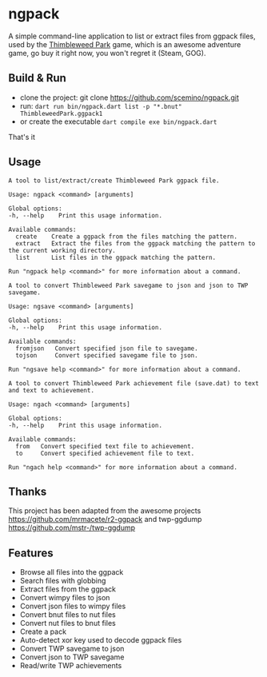 # ngpack
A simple command-line application to list or extract files from ggpack files, used by the [Thimbleweed Park](https://thimbleweedpark.com) game, which is an awesome adventure game, go buy it right now, you won't regret it (Steam, GOG).

## Build & Run

* clone the project: git clone https://github.com/scemino/ngpack.git
* run: `dart run bin/ngpack.dart list -p "*.bnut" ThimbleweedPark.ggpack1`
* or  create the executable `dart compile exe bin/ngpack.dart`

That's it

## Usage
```
A tool to list/extract/create Thimbleweed Park ggpack file.

Usage: ngpack <command> [arguments]

Global options:
-h, --help    Print this usage information.

Available commands:
  create    Create a ggpack from the files matching the pattern.
  extract   Extract the files from the ggpack matching the pattern to the current working directory.
  list      List files in the ggpack matching the pattern.

Run "ngpack help <command>" for more information about a command.
```

```
A tool to convert Thimbleweed Park savegame to json and json to TWP savegame.

Usage: ngsave <command> [arguments]

Global options:
-h, --help    Print this usage information.

Available commands:
  fromjson   Convert specified json file to savegame.
  tojson     Convert specified savegame file to json.

Run "ngsave help <command>" for more information about a command.
```

```
A tool to convert Thimbleweed Park achievement file (save.dat) to text and text to achievement.

Usage: ngach <command> [arguments]

Global options:
-h, --help    Print this usage information.

Available commands:
  from   Convert specified text file to achievement.
  to     Convert specified achievement file to text.

Run "ngach help <command>" for more information about a command.
```

## Thanks
This project has been adapted from the awesome projects https://github.com/mrmacete/r2-ggpack and twp-ggdump https://github.com/mstr-/twp-ggdump

## Features
* Browse all files into the ggpack
* Search files with globbing
* Extract files from the ggpack
* Convert wimpy files to json
* Convert json files to wimpy files
* Convert bnut files to nut files
* Convert nut files to bnut files
* Create a pack
* Auto-detect xor key used to decode ggpack files
* Convert TWP savegame to json
* Convert json to TWP savegame
* Read/write TWP achievements
